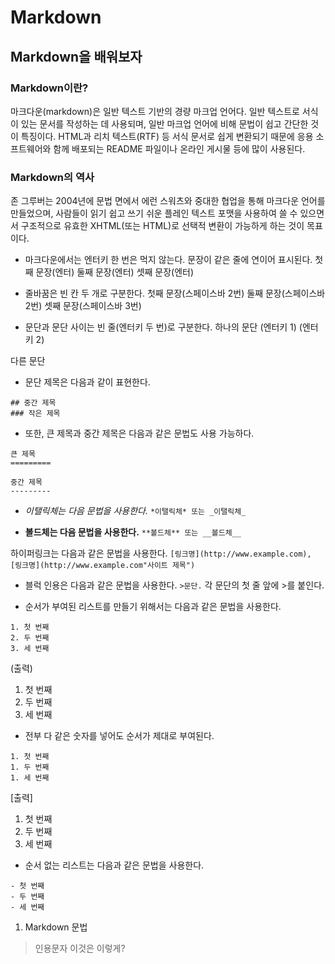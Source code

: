 # Markdown
## Markdown을 배워보자


### Markdown이란?
마크다운(markdown)은 일반 텍스트 기반의 경량 마크업 언어다. 일반 텍스트로 서식이 있는 문서를 작성하는 데 사용되며, 일반 마크업 언어에 비해 문법이 쉽고 간단한 것이 특징이다. HTML과 리치 텍스트(RTF) 등 서식 문서로 쉽게 변환되기 때문에 응용 소프트웨어와 함께 배포되는 README 파일이나 온라인 게시물 등에 많이 사용된다.


### Markdown의 역사
존 그루버는 2004년에 문법 면에서 에런 스워츠와 중대한 협업을 통해 마크다운 언어를 만들었으며, 사람들이 읽기 쉽고 쓰기 쉬운 플레인 텍스트 포맷을 사용하여 쓸 수 있으면서 구조적으로 유효한 XHTML(또는 HTML)로 선택적 변환이 가능하게 하는 것이 목표이다.

* 마크다운에서는 엔터키 한 번은 먹지 않는다. 문장이 같은 줄에 연이어 표시된다.
첫째 문장(엔터)
둘째 문장(엔터)
셋째 문장(엔터)

* 줄바꿈은 빈 칸 두 개로 구분한다.
첫째 문장(스페이스바 2번)  둘째 문장(스페이스바 2번)  셋째 문장(스페이스바 3번)

* 문단과 문단 사이는 빈 줄(엔터키 두 번)로 구분한다.
하나의 문단
(엔터키 1)
(엔터키 2)


다른 문단

* 문단 제목은 다음과 같이 표현한다.
``` # 큰 제목
## 중간 제목
### 작은 제목
```

* 또한, 큰 제목과 중간 제목은 다음과 같은 문법도 사용 가능하다.
```
큰 제목
=========

중간 제목
---------
```

* *이탤릭체는 다음 문법을 사용한다.* 
`*이탤릭체* 또는 _이탤릭체_`

* **볼드체는 다음 문법을 사용한다.**
`**볼드체** 또는 __볼드체__`

하이퍼링크는 다음과 같은 문법을 사용한다.
`[링크명](http://www.example.com), [링크명](http://www.example.com"사이트 제목")`

* 블럭 인용은 다음과 같은 문법을 사용한다.
`>문단.`
각 문단의 첫 줄 앞에 >를 붙인다.

* 순서가 부여된 리스트를 만들기 위해서는 다음과 같은 문법을 사용한다.
```
1. 첫 번째
2. 두 번째
3. 세 번째
```
(출력)
1. 첫 번째
2. 두 번째
3. 세 번째

* 전부 다 같은 숫자를 넣어도 순서가 제대로 부여된다.
```
1. 첫 번째
1. 두 번째
1. 세 번째
```
[출력]
1. 첫 번째
1. 두 번째
1. 세 번째

* 순서 없는 리스트는 다음과 같은 문법을 사용한다.
```
- 첫 번째
- 두 번째
- 세 번째
```

1. Markdown 문법
> 인용문자
이것은 이렇게?